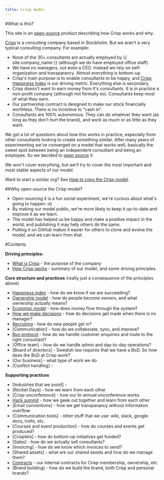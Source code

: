```yaml
---
title: Crisp model        
---
```

#What is this?

This site is an [open-source](http://en.wikipedia.org/wiki/Open_source) product describing how Crisp works and why. 

[Crisp](http://www.crisp.se) is a consulting company based in Stockholm. But we aren't a very typical consulting company. 
For example:

* None of the 30+ consultants are actually employed by {{ site.company_name }} (although we do have employed office staff).
* We have no managers, not even a CEO. Instead we rely on self-organization and transparancy. Almost everything is bottom-up.
* Crisp's main purpose is to enable consultants to be happy, and [Crisp Happiness Index](happiness-index.html) is our driving metric. Everything else is secondary.
* Crisp doesn't want to earn money from it's consultants. It is in practice a non-profit company (although not formally so). Consultants keep most of what they earn.
* Our partnership contract is designed to make our stock financially worthless. There is no incentive to "cash in".
* Consultants are 100% autonomous. They can do whatever they want (as long as they don't hurt the brand), and work as much or as little as they want.

We get a lot of questions about how this works in practice, especially from other consultants looking to create something similar. After many years of experimenting we've converged on a model that works well, basically the sweet spot between being an independent consultant and being an employee. So we decided to [open source](http://en.wikipedia.org/wiki/Open_source) it.

We won't cover everything, but we'll try to cover the most important and most stable aspects of our model.

Want to start a similar org? See [How to copy the Crisp model](how-to-copy.html).

##Why open-source the Crisp model?

* Open-sourcing it is a fun social experiment, we're curious about what's going to happen :o)
* By making our model public, we're more likely to keep it up-to-date and improve it as we learn.
* The model has helped us be happy and make a positive impact in the world, and publishing it may help others do the same.
* Putting it on GitHub makes it easier for others to clone and evolve the model, and we can learn from that.

#Contents

**Driving principles:**

* [What is Crisp](what-is-crisp.html) - the purpose of the company
* [How Crisp works](how-crisp-works.html) - summary of our model, and some driving principles.

**Core structure and practices** (really just a consequence of the principles above)

* [Happiness index](happiness-index.html) - how do we know if we are succeeding?
* [Ownership model](ownership-model.html) - how do people become owners, and what ownership actually means?
* [Economic model](economic-model.html) - how does money flow through the system?
* [How we make decisions](decisions.html) - how do decisions get made when there is no manager?
* [Recruiting](recruiting.html) - how do new people get in?
* [Communication] - how do we collaborate, sync, and improve?
* [Bun protocol](bun-protocol.html) - how do we handle customer enquiries and route to the right consultant?
* [Office team] - how do we handle admin and day-to-day operations?
* [Board of directors] - Swedish law requires that we have a BoD. So how does the BoD at Crisp work?
* [Our business] - what type of work we do
* [Conflict handling] - 



**Supporting practices** 

* [Industries that we avoid] - 
* [Rocket Days] - how we learn from each other
* [Crisp unconference] - how our bi-annual unconference works
* [Hack summit](hack-summit.html) - how we geek out together and learn from each other
* [Email conventions] - how we get transparancy without information overflow
* [Communication tools] - other stuff that we use: wiki, slack, google docs, trello, etc.
* [Courses and event production] - how do courses and events get produced?
* [Crisplets] - how do bottom-up initiatives get funded?
* [Sales] - how do we actually sell consultants?
* [Invoicing] - how do we know which invoices to send?
* [Shared assets] - what are our shared assets and how do we manage them?
* [Contracts](contracts.html) - our internal contracts for Crisp membership, ownership, etc.
* [Brand building] - how do we build the brand, both Crisp and personal brands?




